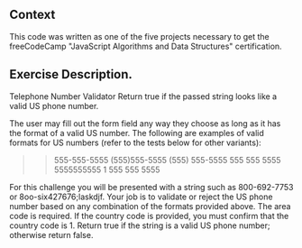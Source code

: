 ## Context
This code was written as one of the five projects necessary to get the freeCodeCamp "JavaScript Algorithms and Data Structures" certification.

## Exercise Description.
Telephone Number Validator
Return true if the passed string looks like a valid US phone number.

The user may fill out the form field any way they choose as long as it has the format of a valid US number. The following are examples of valid formats for US numbers (refer to the tests below for other variants):

  >>  555-555-5555
  >>  (555)555-5555
  >>  (555) 555-5555
  >>  555 555 5555
  >>  5555555555
  >>  1 555 555 5555

For this challenge you will be presented with a string such as 800-692-7753 or 8oo-six427676;laskdjf. Your job is to validate or reject the US phone number based on any combination of the formats provided above. The area code is required. If the country code is provided, you must confirm that the country code is 1. Return true if the string is a valid US phone number; otherwise return false.
